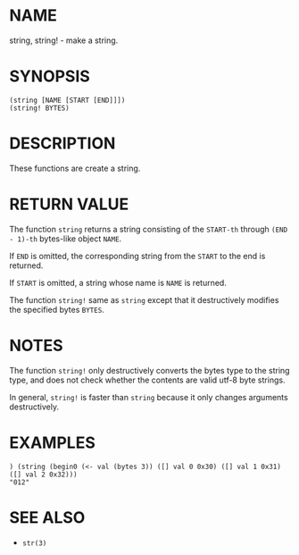 # NAME
string, string! - make a string.

# SYNOPSIS

    (string [NAME [START [END]]])
    (string! BYTES)

# DESCRIPTION
These functions are create a string.

# RETURN VALUE
The function `string` returns a string consisting of the `START-th` through `(END - 1)-th` bytes-like object `NAME`.

If `END` is omitted, the corresponding string from the `START` to the end is returned.

If `START` is omitted, a string whose name is `NAME` is returned.

The function `string!` same as `string` except that it destructively modifies the specified bytes `BYTES`.

# NOTES
The function `string!` only destructively converts the bytes type to the string type, and does not check whether the contents are valid utf-8 byte strings.

In general, `string!` is faster than `string` because it only changes arguments destructively.

# EXAMPLES

    ) (string (begin0 (<- val (bytes 3)) ([] val 0 0x30) ([] val 1 0x31) ([] val 2 0x32)))
    "012"

# SEE ALSO
- `str(3)`
